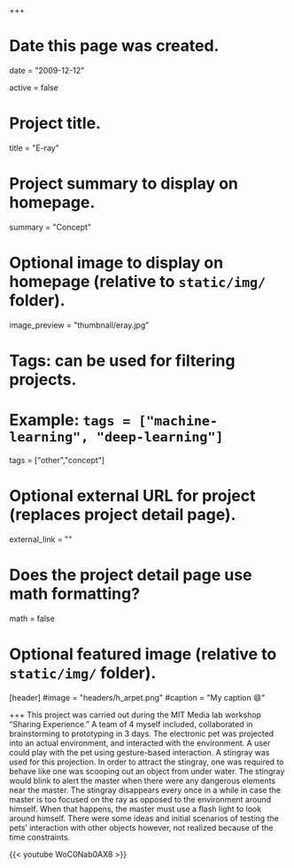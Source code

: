 +++
# Date this page was created.
date = "2009-12-12"

active = false
# Project title.
title = "E-ray"

# Project summary to display on homepage.
summary = "Concept"

# Optional image to display on homepage (relative to `static/img/` folder).
image_preview = "thumbnail/eray.jpg"

# Tags: can be used for filtering projects.
# Example: `tags = ["machine-learning", "deep-learning"]`
tags = ["other","concept"]

# Optional external URL for project (replaces project detail page).
external_link = ""

# Does the project detail page use math formatting?
math = false

# Optional featured image (relative to `static/img/` folder).
[header]
#image = "headers/h_arpet.png"
#caption = "My caption :smile:"

+++
This project was carried out during the MIT Media lab workshop “Sharing Experience.” A team of 4 myself included, collaborated in brainstorming to prototyping in 3 days. The electronic pet was projected into an actual environment, and interacted with the environment. A user could play with the pet using gesture-based interaction. A stingray was used for this projection. In order to attract the stingray, one was required to behave like one was scooping out an object from under water. The stingray would blink to alert the master when there were any dangerous elements near the master. The stingray disappears every once in a while in case the master is too focused on the ray as opposed to the environment around himself. When that happens, the master must use a flash light to look around himself. There were some ideas and initial scenarios of testing the pets’ interaction with other objects however, not realized because of the time constraints.

{{< youtube WoC0Nab0AX8 >}}
